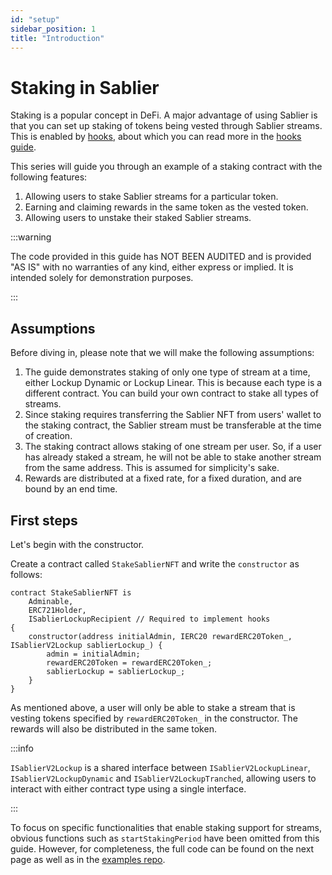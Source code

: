 ```yaml
---
id: "setup"
sidebar_position: 1
title: "Introduction"
---
```


# Staking in Sablier

Staking is a popular concept in DeFi. A major advantage of using Sablier is that you can set up staking of tokens being
vested through Sablier streams. This is enabled by [hooks](/concepts/protocol/hooks), about which you can read more in
the [hooks guide](/contracts/v2/guides/hooks).

This series will guide you through an example of a staking contract with the following features:

1. Allowing users to stake Sablier streams for a particular token.
2. Earning and claiming rewards in the same token as the vested token.
3. Allowing users to unstake their staked Sablier streams.

:::warning

The code provided in this guide has NOT BEEN AUDITED and is provided "AS IS" with no warranties of any kind, either
express or implied. It is intended solely for demonstration purposes.

:::

## Assumptions

Before diving in, please note that we will make the following assumptions:

1. The guide demonstrates staking of only one type of stream at a time, either Lockup Dynamic or Lockup Linear. This is
   because each type is a different contract. You can build your own contract to stake all types of streams.
1. Since staking requires transferring the Sablier NFT from users' wallet to the staking contract, the Sablier stream
   must be transferable at the time of creation.
1. The staking contract allows staking of one stream per user. So, if a user has already staked a stream, he will not be
   able to stake another stream from the same address. This is assumed for simplicity's sake.
1. Rewards are distributed at a fixed rate, for a fixed duration, and are bound by an end time.

## First steps

Let's begin with the constructor.

Create a contract called `StakeSablierNFT` and write the `constructor` as follows:

```solidity
contract StakeSablierNFT is
    Adminable,
    ERC721Holder,
    ISablierLockupRecipient // Required to implement hooks
{
    constructor(address initialAdmin, IERC20 rewardERC20Token_, ISablierV2Lockup sablierLockup_) {
        admin = initialAdmin;
        rewardERC20Token = rewardERC20Token_;
        sablierLockup = sablierLockup_;
    }
}
```

As mentioned above, a user will only be able to stake a stream that is vesting tokens specified by `rewardERC20Token_`
in the constructor. The rewards will also be distributed in the same token.

:::info

`ISablierV2Lockup` is a shared interface between `ISablierV2LockupLinear`, `ISablierV2LockupDynamic` and
`ISablierV2LockupTranched`, allowing users to interact with either contract type using a single interface.

:::

To focus on specific functionalities that enable staking support for streams, obvious functions such as
`startStakingPeriod` have been omitted from this guide. However, for completeness, the full code can be found on the
next page as well as in the
[examples repo](https://github.com/sablier-labs/examples/blob/main/v2/core/StakeSablierNFT.sol).

